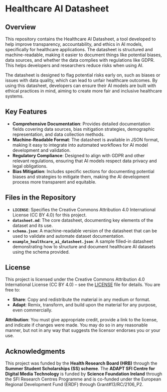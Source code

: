 # Healthcare AI Datasheet

## Overview

This repository contains the Healthcare AI Datasheet, a tool developed to help improve transparency, accountability, and ethics in AI models, specifically for healthcare applications. The datasheet is structured and machine-readable, making it easier to document things like potential biases, data sources, and whether the data complies with regulations like GDPR. This helps developers and researchers reduce risks when using AI.

The datasheet is designed to flag potential risks early on, such as biases or issues with data quality, which can lead to unfair healthcare outcomes. By using this datasheet, developers can ensure their AI models are built with ethical practices in mind, aiming to create more fair and inclusive healthcare systems.

## Key Features

- **Comprehensive Documentation**: Provides detailed documentation fields covering data sources, bias mitigation strategies, demographic representation, and data collection methods.
- **Machine-Readable Format**: The datasheet is available in JSON format, making it easy to integrate into automated workflows for AI model development and validation.
- **Regulatory Compliance**: Designed to align with GDPR and other relevant regulations, ensuring that AI models respect data privacy and legal obligations.
- **Bias Mitigation**: Includes specific sections for documenting potential biases and strategies to mitigate them, making the AI development process more transparent and equitable.

## Files in the Repository

- **`LICENSE`**: Specifies the Creative Commons Attribution 4.0 International License (CC BY 4.0) for this project.
- **`datasheet.md`**: The core datasheet, documenting key elements of the dataset and its use.
- **`schema.json`**: A machine-readable version of the datasheet that can be used to validate and automate dataset documentation.
- **`example_healthcare_ai_datasheet.json`**: A sample filled-in datasheet demonstrating how to structure and document healthcare AI datasets using the schema provided. 

## License

This project is licensed under the Creative Commons Attribution 4.0 International License (CC BY 4.0) – see the [LICENSE](./LICENSE) file for details. You are free to:

- **Share**: Copy and redistribute the material in any medium or format.
- **Adapt**: Remix, transform, and build upon the material for any purpose, even commercially.

**Attribution**: You must give appropriate credit, provide a link to the license, and indicate if changes were made. You may do so in any reasonable manner, but not in any way that suggests the licensor endorses you or your use.

## Acknowledgments

This project was funded by the **Health Research Board (HRB)** through the **Summer Student
Scholarships (SS) scheme**. The **ADAPT SFI Centre for Digital Media Technology** is funded by
**Science Foundation Ireland** through the SFI Research Centres Programme and is co-funded
under the European Regional Development Fund (ERDF) through Grant#13/RC/2106_P2.
